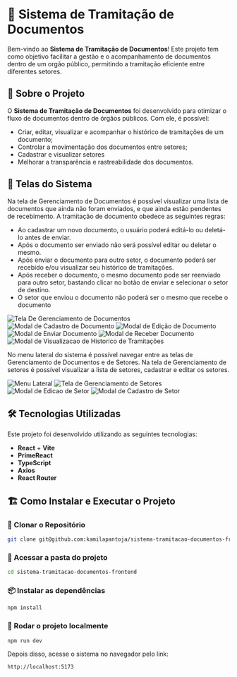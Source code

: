 # 📄 Sistema de Tramitação de Documentos

Bem-vindo ao **Sistema de Tramitação de Documentos**! Este projeto tem como objetivo facilitar a gestão e o acompanhamento de documentos dentro de um orgão público, permitindo a tramitação eficiente entre diferentes setores.

## 🚀 Sobre o Projeto

O **Sistema de Tramitação de Documentos** foi desenvolvido para otimizar o fluxo de documentos dentro de órgãos públicos. Com ele, é possível:

- Criar, editar, visualizar e acompanhar o histórico de tramitações de um documento;
- Controlar a movimentação dos documentos entre setores;
- Cadastrar e visualizar setores
- Melhorar a transparência e rastreabilidade dos documentos.

## 📸 Telas do Sistema

Na tela de Gerenciamento de Documentos é possível visualizar uma lista de documentos que ainda não foram enviados, e que ainda estão pendentes de recebimento. A tramitação de documento obedece as seguintes regras:
- Ao cadastrar um novo documento, o usuário poderá editá-lo ou deletá-lo antes de enviar.
- Após o documento ser enviado não será possível editar ou deletar o mesmo.
- Após enviar o documento para outro setor, o documento poderá ser recebido e/ou visualizar seu histórico de tramitações.
- Após receber o documento, o mesmo documento pode ser reenviado para outro setor, bastando clicar no botão de enviar e selecionar o setor de destino.
- O setor que enviou o documento não poderá ser o mesmo que recebe o documento

![Tela De Gerenciamento de Documentos](src/assets/tela-gerenciamento.png)
![Modal de Cadastro de Documento](src/assets/novo-documento.png)
![Modal de Edição de Documento](src/assets/edita-documento.png)
![Modal de Enviar Documento](src/assets/modal-enviar-documento.png)
![Modal de Receber Documento](src/assets/receber-documento.png)
![Modal de Visualizacao de Historico de Tramitações](src/assets/historico-tramitacoes.png)

No menu lateral do sistema é possível navegar entre as telas de Gerenciamento de Documentos e de Setores. Na tela de Gerenciamento de setores é possível visualizar a lista de setores, cadastrar e editar os setores.

![Menu Lateral](src/assets/menu-lateral.png)
![Tela de Gerenciamento de Setores](src/assets/listagem-setor.png)
![Modal de Edicao de Setor](src/assets/edicao-setor.png)
![Modal de Cadastro de Setor](src/assets/novo-setor.png)

## 🛠️ Tecnologias Utilizadas

Este projeto foi desenvolvido utilizando as seguintes tecnologias:

- **React** + **Vite**
- **PrimeReact**
- **TypeScript**
- **Axios**
- **React Router**

## 🏗️ Como Instalar e Executar o Projeto

### 🔽 Clonar o Repositório

```sh
git clone git@github.com:kamilapantoja/sistema-tramitacao-documentos-frontend.git
```

### 📂 Acessar a pasta do projeto

```sh
cd sistema-tramitacao-documentos-frontend
```

### 📦 Instalar as dependências

```sh
npm install
```

### 🚀 Rodar o projeto localmente

```sh
npm run dev
```

Depois disso, acesse o sistema no navegador pelo link:

```
http://localhost:5173
```

